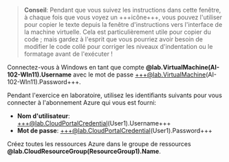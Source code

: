 > **Conseil**: Pendant que vous suivez les instructions dans cette fenêtre, à chaque fois que vous voyez un +++icône+++, vous pouvez l'utiliser pour copier le texte depuis la fenêtre d'instructions vers l'interface de la machine virtuelle. Cela est particulièrement utile pour copier du code ; mais gardez à l'esprit que vous pourriez avoir besoin de modifier le code collé pour corriger les niveaux d'indentation ou le formatage avant de l'exécuter !

Connectez-vous à Windows en tant que compte **@lab.VirtualMachine(AI-102-WIn11).Username** avec le mot de passe +++@lab.VirtualMachine(AI-102-WIn11).Password+++.

Pendant l'exercice en laboratoire, utilisez les identifiants suivants pour vous connecter à l'abonnement Azure qui vous est fourni:

- **Nom d'utilisateur**: +++@lab.CloudPortalCredential(User1).Username+++
- **Mot de passe**: +++@lab.CloudPortalCredential(User1).Password+++

Créez toutes les ressources Azure dans le groupe de ressources **@lab.CloudResourceGroup(ResourceGroup1).Name**.
